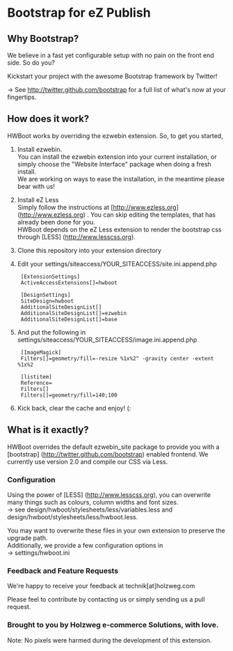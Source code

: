 Bootstrap for eZ Publish
=======

Why Bootstrap?
----------------------------------------------------------
We believe in a fast yet configurable setup with no pain on the front end side. So do you?

Kickstart your project with the awesome Bootstrap framework by Twitter! 

&rarr; See http://twitter.github.com/bootstrap for a full list of what's now at your fingertips.

How does it work?
----------------------------------------------------------
HWBoot works by overriding the ezwebin extension. So, to get you started,

1. Install ezwebin.  
You can install the ezwebin extension into your current installation, or simply choose the "Website Interface" package when doing a fresh install.  
We are working on ways to ease the installation, in the meantime please bear with us!

2. Install eZ Less  
Simply follow the instructions at [http://www.ezless.org] (http://www.ezless.org) . You can skip editing the templates, that has already been done for you.  
HWBoot depends on the eZ Less extension to render the bootstrap css through [LESS] (http://www.lesscss.org).

3. Clone this repository into your extension directory

4. Edit your settings/siteaccess/YOUR\_SITEACCESS/site.ini.append.php

        [ExtensionSettings]
        ActiveAccessExtensions[]=hwboot  

        [DesignSettings]    
        SiteDesign=hwboot       
        AdditionalSiteDesignList[]   
        AdditionalSiteDesignList[]=ezwebin 
        AdditionalSiteDesignList[]=base

5. And put the following in settings/siteaccess/YOUR\_SITEACCESS/image.ini.append.php

        [ImageMagick]
        Filters[]=geometry/fill=-resize %1x%2^ -gravity center -extent %1x%2  
        
        [listitem]  
        Reference=  
        Filters[]  
        Filters[]=geometry/fill=140;100

6. Kick back, clear the cache and enjoy! (:

What is it exactly?
----------------------------------------------------------
HWBoot overrides the default ezwebin\_site package to provide you with a [bootstrap] (http://twitter.github.com/bootstrap) enabled frontend.
We currently use version 2.0 and compile our CSS via Less.

### Configuration
Using the power of [LESS] (http://www.lesscss.org), you can overwrite many things such as colours, column widths and font sizes.  
&rarr; see design/hwboot/stylesheets/less/variables.less and design/hwboot/stylesheets/less/hwboot.less.

You may want to overwrite these files in your own extension to preserve the upgrade path.  
Additionally, we provide a few configuration options in  
&rarr; settings/hwboot.ini

### Feedback and Feature Requests
We're happy to receive your feedback at technik[at]holzweg.com

Please feel to contribute by contacting us or simply sending us a pull request.

### Brought to you by Holzweg e-commerce Solutions, with love. ###
Note: No pixels were harmed during the development of this extension.
